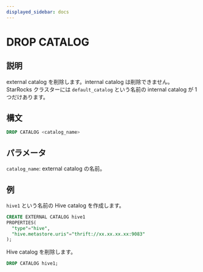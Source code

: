 ```yaml
---
displayed_sidebar: docs
---
```


# DROP CATALOG

## 説明

external catalog を削除します。internal catalog は削除できません。StarRocks クラスターには `default_catalog` という名前の internal catalog が 1 つだけあります。

## 構文

```SQL
DROP CATALOG <catalog_name>
```

## パラメータ

`catalog_name`: external catalog の名前。

## 例

`hive1` という名前の Hive catalog を作成します。

```SQL
CREATE EXTERNAL CATALOG hive1
PROPERTIES(
  "type"="hive", 
  "hive.metastore.uris"="thrift://xx.xx.xx.xx:9083"
);
```

Hive catalog を削除します。

```SQL
DROP CATALOG hive1;
```